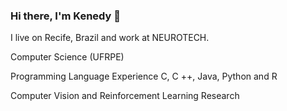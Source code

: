 ### Hi there, I'm Kenedy 👋


I live on Recife, Brazil and work at NEUROTECH.

Computer Science (UFRPE)

Programming Language Experience C, C ++, Java, Python and R

Computer Vision and Reinforcement Learning Research
